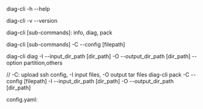 diag-cli -h --help

diag-cli -v --version

diag-cli [sub-commands]: info, diag, pack

diag-cli [sub-commands] -C --config [filepath]

diag-cli diag -I --input_dir_path [dir_path] -O --output_dir_path [dir_path] --option partition,others

// -C: upload ssh config, -I input files, -O output tar files
diag-cli pack -C --config [filepath] -I --input_dir_path [dir_path] -O --output_dir_path [dir_path]

config.yaml:
